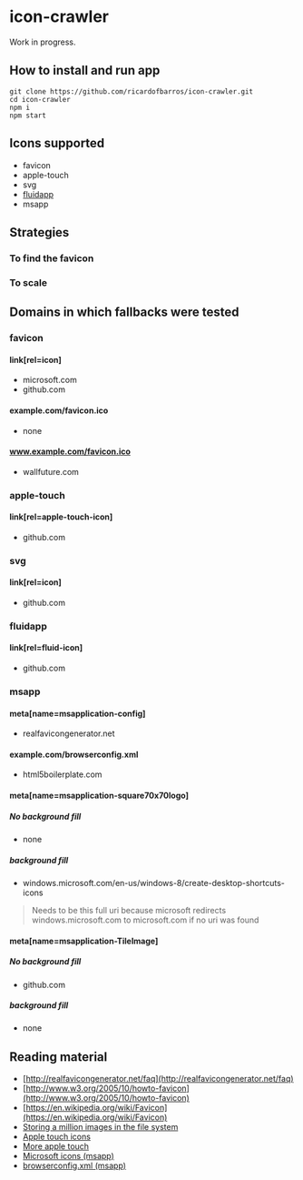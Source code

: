 # icon-crawler

Work in progress.

## How to install and run app

```shel
git clone https://github.com/ricardofbarros/icon-crawler.git
cd icon-crawler
npm i
npm start
```

## Icons supported
- favicon
- apple-touch
- svg
- [fluidapp](http://fluidapp.com/)
- msapp

## Strategies

### To find the favicon

### To scale

## Domains in which fallbacks were tested

### favicon

#### link[rel=icon]
- microsoft.com
- github.com

#### example.com/favicon.ico
- none

#### www.example.com/favicon.ico
- wallfuture.com

### apple-touch

#### link[rel=apple-touch-icon]
- github.com

### svg

#### link[rel=icon]
- github.com

### fluidapp

#### link[rel=fluid-icon]
- github.com

### msapp

#### meta[name=msapplication-config]
- realfavicongenerator.net

#### example.com/browserconfig.xml
- html5boilerplate.com

#### meta[name=msapplication-square70x70logo]
##### No background fill
- none

##### background fill
- windows.microsoft.com/en-us/windows-8/create-desktop-shortcuts-icons
> Needs to be this full uri because microsoft redirects windows.microsoft.com to microsoft.com
> if no uri was found

#### meta[name=msapplication-TileImage]
##### No background fill
- github.com

##### background fill
- none







## Reading material

- [http://realfavicongenerator.net/faq](http://realfavicongenerator.net/faq)
- [http://www.w3.org/2005/10/howto-favicon](http://www.w3.org/2005/10/howto-favicon)
- [https://en.wikipedia.org/wiki/Favicon](https://en.wikipedia.org/wiki/Favicon)
- [Storing a million images in the file system](http://serverfault.com/questions/95444/storing-a-million-images-in-the-filesystem)
- [Apple touch icons](https://developer.apple.com/library/ios/documentation/AppleApplications/Reference/SafariWebContent/ConfiguringWebApplications/ConfiguringWebApplications.html)
- [More apple touch](https://realfavicongenerator.net/blog/apple-touch-icon-the-good-the-bad-the-ugly/)
- [Microsoft icons (msapp)](https://msdn.microsoft.com/en-us/library/dn255024.aspx)
- [browserconfig.xml (msapp)](http://stackoverflow.com/a/26626329/2862991)
